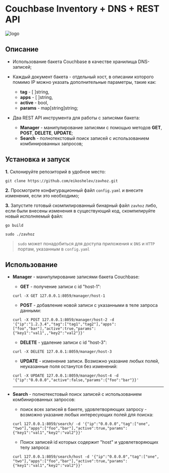 # Couchbase Inventory + DNS + REST API
![logo](http://www.mke.ee/media/k2/items/cache/12f9f506f45b1b21464c8409fbc6d2a2_XL.jpg)
 
## Описание
* Использование бакета Couchbase в качестве хранилища DNS-записей;

* Каждый документ бакета - отдельный хост, в описании которого помимо IP можно указать дополнительные параметры, такие как:
  * **tag** - [ ]string,
  * **apps** - [ ]string,
  * **active** - bool,
  * **params** - map[string]string;
  
* Два REST API инструмента для работы с записями бакета:
  * **Manager** - манипулирование записями с помощью методов **GET**, **POST**, **DELETE**, **UPDATE**;
  * **Search** - полнотекстовый поиск записей с использованием комбинированных запросов;
  
## Установка и запуск
**1.** Склонируйте репозиторий в удобное место:
```
git clone https://github.com/eikoshelev/zavhoz.git
```
**2.** Просмотрите конфигурационный файл `config.yaml` и внесите изменения, если это необходимо;

**3.** Запустите готовый скомпилированный бинарный файл `zavhoz` либо, если были внесены изменения в существующий код, скомпилируйте новый исполняемый файл:
```
go build 
```
```
sudo ./zavhoz
```
> `sudo` может понадобиться для доступа приложения к `DNS` и `HTTP` портам, указанным в `config.yaml`

## Использование
* **Manager** - манипулирование записями бакета Couchbase:

    * **GET** - получение записи с id "host-1":
    
    ```
    curl -X GET 127.0.0.1:8059/manager/host-1
    ```
    * **POST** - добавление новой записи с указанными в теле запроса данными:
    
    ```
    curl -X POST 127.0.0.1:8059/manager/host-2 -d '{"ip":"1.2.3.4","tag":["tag1","tag2"],"apps":["foo","bar"],"active":true,"params":{"key1":"val1",,"key2":"val2"}}'
    ```
    * **DELETE** - удаление записи с id "host-3":
    
    ```
    curl -X DELETE 127.0.0.1:8059/manager/host-3
    ```
    * **UPDATE** - изменение записи. Возможно указание любых полей, неуказанные поля останутся без изменений:
    
    ```
    curl -X UPDATE 127.0.0.1:8059/manager/host-4 -d '{"ip":"0.0.0.0","active":false,"params":{"foo":"bar"}}'
    ```
    ---
* **Search** - полнотекстовый поиск записей с использованием комбинированных запросов:

    * поиск всех записей в бакете, удовлетворяющих запросу - возможно указание любых интересующих полей для поиска:
    
    ```
    curl 127.0.0.1:8059/search/ -d '{"ip":"0.0.0.0","tag":["one", "two"],"apps":["foo","bar"],"active":true,"params":{"key1":"val1","key2":"val2"}}'
    ```
    * Поиск записей id которых содержит "host" и удовлетворяющих телу запроса:
    
    ```
    curl 127.0.0.1:8059/search/host -d '{"ip":"0.0.0.0","tag":["one", "two"],"apps":["foo","bar"],"active":true,"params":{"key1":"val1","key2":"val2"}}'
    ```

